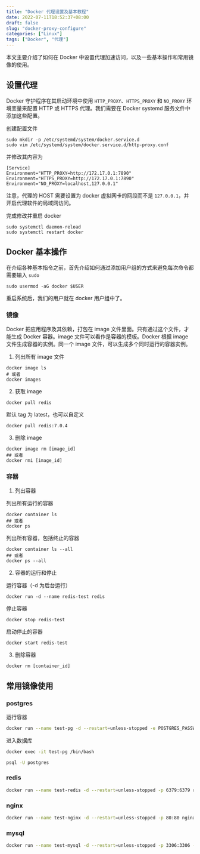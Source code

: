```yaml
---
title: "Docker 代理设置及基本教程"
date: 2022-07-11T18:52:37+08:00
draft: false
slug: "docker-proxy-configure"
categories: ["Linux"]
tags: ["Docker", "代理"]
---
```


本文主要介绍了如何在 Docker 中设置代理加速访问，以及一些基本操作和常用镜像的使用。

<!--more-->

## 设置代理

Docker 守护程序在其启动环境中使用 `HTTP_PROXY`、`HTTPS_PROXY` 和 `NO_PROXY` 环境变量来配置 HTTP 或 HTTPS 代理。我们需要在 Docker systemd 服务文件中添加这些配置。

创建配置文件

```
sudo mkdir -p /etc/systemd/system/docker.service.d
sudo vim /etc/systemd/system/docker.service.d/http-proxy.conf
```

并修改其内容为

```
[Service]
Environment="HTTP_PROXY=http://172.17.0.1:7890"
Environment="HTTPS_PROXY=http://172.17.0.1:7890"
Environment="NO_PROXY=localhost,127.0.0.1"
```

注意，代理的 HOST 需要设置为 docker 虚拟网卡的网段而不是 `127.0.0.1`，并开启代理软件的局域网访问。

完成修改并重启 docker

```
sudo systemctl daemon-reload
sudo systemctl restart docker
```

## Docker 基本操作

在介绍各种基本指令之前，首先介绍如何通过添加用户组的方式来避免每次命令都需要输入 `sudo`

```
sudo usermod -aG docker $USER
```

重启系统后，我们的用户就在 docker 用户组中了。

### 镜像

Docker 把应用程序及其依赖，打包在 image 文件里面。只有通过这个文件，才能生成 Docker 容器。image 文件可以看作是容器的模板。Docker 根据 image 文件生成容器的实例。同一个 image 文件，可以生成多个同时运行的容器实例。

1. 列出所有 image 文件

```
docker image ls
# 或者
docker images
```

2. 获取 image

```
docker pull redis
```

默认 tag 为 latest，也可以自定义

```
docker pull redis:7.0.4
```

3. 删除 image

```
docker image rm [image_id]
## 或者
docker rmi [image_id]
```

### 容器

1. 列出容器

列出所有运行的容器

```
docker container ls
## 或者
docker ps
```

列出所有容器，包括终止的容器

```
docker container ls --all
## 或者
docker ps --all
```

2. 容器的运行和停止

运行容器（-d 为后台运行）

```
docker run -d --name redis-test redis
```

停止容器

```
docker stop redis-test
```

启动停止的容器

```
docker start redis-test
```

3. 删除容器

```
docker rm [container_id]
```

## 常用镜像使用

### postgres

运行容器

```bash
docker run --name test-pg -d --restart=unless-stopped -e POSTGRES_PASSWORD=1234 -p 5432:5432 postgres
```

进入数据库

```bash
docker exec -it test-pg /bin/bash

psql -U postgres
```

### redis

```bash
docker run --name test-redis -d --restart=unless-stopped -p 6379:6379 redis
```

### nginx

```bash
docker run --name test-nginx -d --restart=unless-stopped -p 80:80 nginx
```

### mysql

```bash
docker run --name test-mysql -d --restart=unless-stopped -p 3306:3306 -e MYSQL_ROOT_PASSWORD=1234 mysql
```
